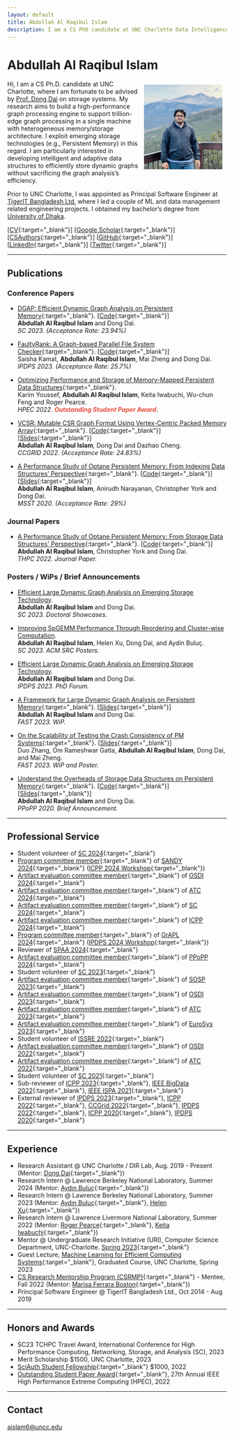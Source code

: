 ```yaml
---
layout: default
title: Abdullah Al Raqibul Islam
description: I am a CS PhD candidate at UNC Charlotte Data Intelligence Research (DIR) Lab, where I am advised by Prof. Dong Dai. My research aims to build a high-performance graph processing engine to support trillion-edge graph processing in a single machine with heterogeneous memory/storage architecture.
---
```


# Abdullah Al Raqibul Islam
<img src="/static/raqib.jpg" alt="Raqib" style="width: 180px; height: 194px; float: right; margin: 10px"/>
<!-- ![Raqib](/static/raqib.jpg) -->

Hi, I am a CS Ph.D. candidate at UNC Charlotte, where I am fortunate to be advised by [Prof. Dong Dai](https://daidong.github.io) on storage systems.
My research aims to build a high-performance graph processing engine to support trillion-edge graph processing in a single machine with heterogeneous memory/storage architecture. I exploit emerging storage technologies (e.g., Persistent Memory) in this regard. I am particularly interested in developing intelligent and adaptive data structures to efficiently store dynamic graphs without sacrificing the graph analysis’s efficiency.

Prior to UNC Charlotte, I was appointed as Principal Software Engineer at [TigerIT Bangladesh Ltd.](https://www.tigerit.com) where I led a couple of ML and data management related engineering projects. I obtained my bachelor’s degree from [University of Dhaka](https://www.cse.du.ac.bd).

[[CV](/cv.pdf){:target="_blank"}] [[Google Scholar](https://scholar.google.com/citations?hl=en&user=H8zsAR8AAAAJ&view_op=list_works&sortby=pubdate){:target="_blank"}] [[CSAuthors](https://www.csauthors.net/abdullah-al-raqibul-islam/){:target="_blank"}] [[GitHub](https://github.com/biqar){:target="_blank"}] [[LinkedIn](https://www.linkedin.com/in/aa-raqibul-islam/){:target="_blank"}] [[Twitter](https://twitter.com/AbdullahRaqibul){:target="_blank"}]

---

## Publications

### Conference Papers

- [DGAP: Efficient Dynamic Graph Analysis on Persistent Memory](https://webpages.charlotte.edu/ddai/data/dgap_sc23.pdf){:target="_blank"}. [[Code](https://github.com/DIR-LAB/DGAP){:target="_blank"}]<br>
  **Abdullah Al Raqibul Islam** and Dong Dai.<br>
  *SC 2023.* *(Acceptance Rate: 23.94%)*

- [FaultyRank: A Graph-based Parallel File System Checker](https://webpages.charlotte.edu/ddai/data/faultyrank_ipdps23.pdf){:target="_blank"}. [[Code](https://github.com/DIR-LAB/FaultyRank){:target="_blank"}]<br>
  Saisha Kamat, **Abdullah Al Raqibul Islam**, Mai Zheng and Dong Dai. <br>
  *IPDPS 2023.* *(Acceptance Rate: 25.7%)*

- [Optimizing Performance and Storage of Memory-Mapped Persistent Data Structures](https://ieeexplore.ieee.org/stamp/stamp.jsp?tp=&arnumber=9926392){:target="_blank"}. <br>
  Karim Youssef, **Abdullah Al Raqibul Islam**, Keita Iwabuchi, Wu-chun Feng and Roger Pearce. <br>
  *HPEC 2022*. *<strong><i style="color:#e74d3c">Outstanding Student Paper Award</i></strong>*.

- [VCSR: Mutable CSR Graph Format Using Vertex-Centric Packed Memory Array](https://webpages.charlotte.edu/ddai/data/dong-ccgrid-22.pdf){:target="_blank"}. [[Code](https://github.com/DIR-LAB/VCSR){:target="_blank"}] [[Slides](https://webpages.charlotte.edu/ddai/papers/ccgrid22_vcsr_raqib.pdf){:target="_blank"}]<br>
  **Abdullah Al Raqibul Islam**, Dong Dai and Dazhao Cheng. <br>
  *CCGRID 2022*. *(Acceptance Rate: 24.83%)*

- [A Performance Study of Optane Persistent Memory: From Indexing Data Structures’ Perspective](https://webpages.charlotte.edu/ddai/data/MSST20_Pmem_CameraReady.pdf){:target="_blank"}. [[Code](https://github.com/DIR-LAB/ycsb-storedsbench){:target="_blank"}] [[Slides](https://biqar.github.io/#){:target="_blank"}]<br>
  **Abdullah Al Raqibul Islam**, Anirudh Narayanan, Christopher York and Dong Dai. <br>
  *MSST 2020*. *(Acceptance Rate: 29%)*

[//]: # (<hr style="border:.5px solid gray; width: 50%;">)

### Journal Papers

- [A Performance Study of Optane Persistent Memory: From Storage Data Structures' Perspective](https://rdcu.be/cWgD4){:target="_blank"}. [[Code](https://github.com/DIR-LAB/ycsb-storedsbench){:target="_blank"}] <br>
  **Abdullah Al Raqibul Islam**, Christopher York and Dong Dai. <br>
  *THPC 2022. Journal Paper.*

[//]: # (<hr style="border:.5px solid gray; width: 50%;">)

### Posters / WiPs / Brief Announcements

- [Efficient Large Dynamic Graph Analysis on Emerging Storage Technology](#).<br>
  **Abdullah Al Raqibul Islam** and Dong Dai.<br>
  *SC 2023. Doctoral Showcases.*

- [Improving SpGEMM Performance Through Reordering and Cluster-wise Computation](#).<br>
  **Abdullah Al Raqibul Islam**, Helen Xu, Dong Dai, and Aydin Buluç.<br>
  *SC 2023. ACM SRC Posters.*

- [Efficient Large Dynamic Graph Analysis on Emerging Storage Technology](#).<br>
  **Abdullah Al Raqibul Islam** and Dong Dai.<br>
  *IPDPS 2023. PhD Forum.*

- [A Framework for Large Dynamic Graph Analysis on Persistent Memory](https://daidong.github.io/files/FAST23_wip_DGAP.pdf){:target="_blank"}. [[Slides](https://biqar.github.io/#){:target="_blank"}]<br>
  **Abdullah Al Raqibul Islam** and Dong Dai.<br>
  *FAST 2023. WiP.*

- [On the Scalability of Testing the Crash Consistency of PM Systems](https://daidong.github.io/files/FAST23WIP_pm_crashconsistency.pdf){:target="_blank"}. [[Slides](https://biqar.github.io/#){:target="_blank"}]<br>
  Duo Zhang, Om Rameshwar Gatla, **Abdullah Al Raqibul Islam**, Dong Dai, and Mai Zheng. <br>
  *FAST 2023. WiP and Poster.*

- [Understand the Overheads of Storage Data Structures on Persistent Memory](https://webpages.charlotte.edu/ddai/papers/Understand_PMEM_Overheads.pdf){:target="_blank"}. [[Code](https://github.com/DIR-LAB/ycsb-storedsbench){:target="_blank"}] [[Slides](https://webpages.charlotte.edu/ddai/papers/ppopp-2020.pptx){:target="_blank"}]<br>
  **Abdullah Al Raqibul Islam** and Dong Dai. <br>
  *PPoPP 2020. Brief Announcement.*

---

## Professional Service

- Student volunteer of [SC 2024](https://sc24.supercomputing.org){:target="_blank"}
- [Program committee member](https://sites.google.com/view/sandyworkshop){:target="_blank"} of [SANDY 2024](https://sites.google.com/view/sandyworkshop){:target="_blank"} ([ICPP 2024 Workshop](https://icpp2024.org){:target="_blank"})
- [Artifact evaluation committee member](https://osdi24ae.usenix.hotcrp.com/users/pc){:target="_blank"} of [OSDI 2024](https://www.usenix.org/conference/osdi24){:target="_blank"}
- [Artifact evaluation committee member](https://atc24ae.usenix.hotcrp.com/users/pc){:target="_blank"} of [ATC 2024](https://www.usenix.org/conference/atc24){:target="_blank"}
- [Artifact evaluation committee member](https://sc24.supercomputing.org/planning-committee/#Technical%20Program){:target="_blank"} of [SC 2024](https://sc24.supercomputing.org){:target="_blank"}
- [Artifact evaluation committee member](https://icpp2024.org/index.php?option=com_content&view=article&id=4&Itemid=108){:target="_blank"} of [ICPP 2024](https://icpp2024.org){:target="_blank"}
- [Program committee member](https://hpc.pnl.gov/grapl/organizatio.html){:target="_blank"} of [GrAPL 2024](https://hpc.pnl.gov/grapl/index.html){:target="_blank"} ([IPDPS 2024 Workshop](https://www.ipdps.org/ipdps2024/2024-workshops.html){:target="_blank"})
- Reviewer of [SPAA 2024](https://spaa.acm.org/spaa-2024){:target="_blank"}
- [Artifact evaluation committee member](https://conf.researchr.org/committee/PPoPP-2024/PPoPP-2024-artifact-evaluation-artifact-evaluation-committee){:target="_blank"} of [PPoPP 2024](https://conf.researchr.org/home/PPoPP-2024){:target="_blank"}
- Student volunteer of [SC 2023](https://sc23.supercomputing.org){:target="_blank"}
- [Artifact evaluation committee member](https://sosp23ae.hotcrp.com/users/pc){:target="_blank"} of [SOSP 2023](https://sosp2023.mpi-sws.org){:target="_blank"}
- [Artifact evaluation committee member](https://osdi23ae.usenix.hotcrp.com/users/pc){:target="_blank"} of [OSDI 2023](https://www.usenix.org/conference/osdi23){:target="_blank"}
- [Artifact evaluation committee member](https://atc23ae.usenix.hotcrp.com/users/pc){:target="_blank"} of [ATC 2023](https://www.usenix.org/conference/atc23){:target="_blank"}
- [Artifact evaluation committee member](https://eurosys23ae-fall.hotcrp.com/users/pc){:target="_blank"} of [EuroSys 2023](https://2023.eurosys.org){:target="_blank"}
- Student volunteer of [ISSRE 2022](https://issre2022.github.io){:target="_blank"}
- [Artifact evaluation committee member](https://osdi22ae.usenix.hotcrp.com/users/pc){:target="_blank"} of [OSDI 2022](https://www.usenix.org/conference/osdi22){:target="_blank"}
- [Artifact evaluation committee member](https://atc22ae.usenix.hotcrp.com/users/pc){:target="_blank"} of [ATC 2022](https://www.usenix.org/conference/atc22){:target="_blank"}
- Student volunteer of [SC 2021](https://sc21.supercomputing.org){:target="_blank"}
- Sub-reviewer of [ICPP 2023](https://icpp23.sci.utah.edu){:target="_blank"}, [IEEE BigData 2022](http://bigdataieee.org/BigData2022/){:target="_blank"}, [IEEE ISPA 2021](http://www.cloud-conf.net/ispa2021/){:target="_blank"}
- External reviewer of [IPDPS 2023](https://www.ipdps.org/ipdps2023/2023-.html){:target="_blank"}, [ICPP 2022](https://icpp22.gitlabpages.inria.fr){:target="_blank"}, [CCGrid 2022](https://fcrlab.unime.it/ccgrid22/){:target="_blank"}, [IPDPS 2022](https://www.ipdps.org/ipdps2022/index.html){:target="_blank"}, [ICPP 2020](https://jnamaral.github.io/icpp20/){:target="_blank"}, [IPDPS 2020](https://www.ipdps.org/ipdps2020/index.html){:target="_blank"}

---

## Experience

- Research Assistant @ UNC Charlotte / DIR Lab, Aug. 2019 - Present (Mentor: [Dong Dai](https://daidong.github.io){:target="_blank"})
- Research Intern @ Lawrence Berkeley National Laboratory, Summer 2024 (Mentor: [Aydın Buluç](https://people.eecs.berkeley.edu/~aydin){:target="_blank"})
- Research Intern @ Lawrence Berkeley National Laboratory, Summer 2023 (Mentor: [Aydın Buluç](https://people.eecs.berkeley.edu/~aydin){:target="_blank"}, [Helen Xu](https://itshelenxu.github.io){:target="_blank"})
- Research Intern @ Lawrence Livermore National Laboratory, Summer 2022 (Mentor: [Roger Pearce](https://people.llnl.gov/pearce7){:target="_blank"}, [Keita Iwabuchi](https://people.llnl.gov/iwabuchi1){:target="_blank"})
- Mentor @ Undergraduate Research Initiative (URI), Computer Science Department, UNC-Charlotte. [Spring 2023](https://daidong.github.io/teaching/2023-spring-2){:target="_blank"}
- Guest Lecture, [Machine Learning for Efficient Computing Systems](https://daidong.github.io/teaching/2023-spring){:target="_blank"}, Graduated Course, UNC Charlotte, Spring 2023
- [CS Research Mentorship Program (CSRMP)](https://research.google/outreach/csrmp/recipients/?category=2022){:target="_blank"} - Mentee, Fall 2022 (Mentor: [Marisa Ferrara Boston](https://www.linkedin.com/in/marisa-ferrara-boston-9a414129){:target="_blank"})
- Principal Software Engineer @ TigerIT Bangladesh Ltd., Oct 2014 - Aug 2019

___

## Honors and Awards
- SC23 TCHPC Travel Award, International Conference for High Performance Computing, Networking, Storage, and Analysis (SC), 2023
- Merit Scholarship $1500, UNC Charlotte, 2023
- [SciAuth Student Fellowship](https://sciauth.org/fellows/){:target="_blank"} $1000, 2022 
- [Outstanding Student Paper Award](https://ieee-hpec.org/index.php/ieee-hpec-2022-prelim-agenda/){:target="_blank"}, 27th Annual IEEE High Performance Extreme Computing (HPEC), 2022

___

## Contact

aislam6@uncc.edu
